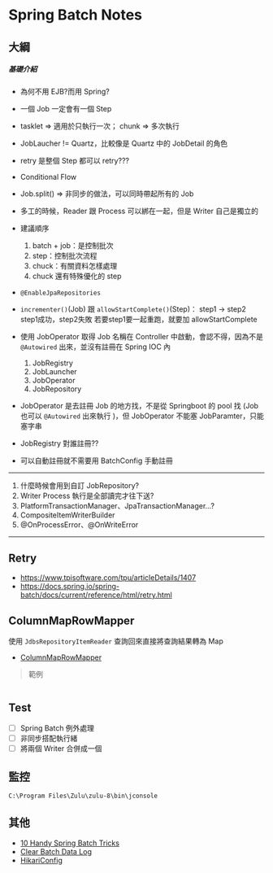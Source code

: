 # Spring Batch Notes
## 大綱
##### 基礎介紹


* 為何不用 EJB?而用 Spring? 

* 一個 Job 一定會有一個 Step

* tasklet &rArr; 適用於只執行一次； chunk &rArr; 多次執行

* JobLaucher != Quartz，比較像是 Quartz 中的 JobDetail 的角色

* retry 是整個 Step 都可以 retry???

* Conditional Flow

* Job.split() &rArr; 非同步的做法，可以同時帶起所有的 Job

* 多工的時候，Reader 跟 Process 可以綁在一起，但是 Writer 自己是獨立的

* 建議順序
  1. batch + job：是控制批次
  2. step：控制批次流程
  3. chuck：有關資料怎樣處理
  4. chuck 還有特殊優化的 step

* `@EnableJpaRepositories`
* `incrementer()`(Job) 跟 `allowStartComplete()`(Step)：
  step1 -> step2
  step1成功，step2失敗
  若要step1要一起重跑，就要加 allowStartComplete

* 使用 JobOperator 取得 Job 名稱在 Controller 中啟動，會認不得，因為不是 `@Autowired` 出來，並沒有註冊在 Spring IOC 內
  1. JobRegistry
  2. JobLauncher
  3. JobOperator
  4. JobRepository

* JobOperator 是去註冊 Job 的地方找，不是從 Springboot 的 pool 找 (Job 也可以 `@Autowired` 出來執行 )，但 JobOperator 不能塞 JobParamter，只能塞字串
* JobRegistry 對誰註冊??
* 可以自動註冊就不需要用 BatchConfig 手動註冊

---

1. 什麼時候會用到自訂 JobRepository?
2. Writer Process 執行是全部讀完才往下送?
3. PlatformTransactionManager、JpaTransactionManager...?
4. CompositeItemWriterBuilder
5. @OnProcessError、@OnWriteError

---

## Retry
* https://www.tpisoftware.com/tpu/articleDetails/1407
* https://docs.spring.io/spring-batch/docs/current/reference/html/retry.html

## ColumnMapRowMapper
使用 `JdbsRepositoryItemReader` 查詢回來直接將查詢結果轉為 Map
* [ColumnMapRowMapper](https://stackoverflow.com/questions/7933336/how-to-use-spring-columnmaprowmapper)

> 範例
```java
```

## Test
- [ ] Spring Batch 例外處理
- [ ] 非同步搭配執行緒
- [ ] 將兩個 Writer 合併成一個

## 監控
```
C:\Program Files\Zulu\zulu-8\bin\jconsole
```

## 其他
* [10 Handy Spring Batch Tricks](https://levelup.gitconnected.com/10-handy-spring-batch-tricks-24556cf549a4)
* [Clear Batch Data Log](https://github.com/arey/spring-batch-toolkit/blob/spring-batch-toolkit-4.0.0/src/main/java/com/javaetmoi/core/batch/tasklet/RemoveSpringBatchHistoryTasklet.java)
* [HikariConfig](https://github.com/brettwooldridge/HikariCP/blob/dev/src/main/java/com/zaxxer/hikari/HikariConfig.java)
